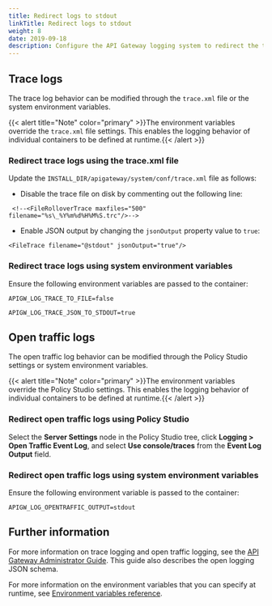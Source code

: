 ```yaml
---
title: Redirect logs to stdout
linkTitle: Redirect logs to stdout
weight: 8
date: 2019-09-18
description: Configure the API Gateway logging system to redirect the trace and traffic logs to `stdout` instead of to separate files, allowing the logs to be read directly from each container by an external logging service (for example, Elastic Stack or Splunk).
---
```


## Trace logs

The trace log behavior can be modified through the `trace.xml` file or the system environment variables.

{{< alert title="Note" color="primary" >}}The environment variables override the `trace.xml` file settings. This enables the logging behavior of individual containers to be defined at runtime.{{< /alert >}}

### Redirect trace logs using the trace.xml file

Update the `INSTALL_DIR/apigateway/system/conf/trace.xml` file as follows:

* Disable the trace file on disk by commenting out the following line:

```
 <!--<FileRolloverTrace maxfiles="500" filename="%s\_%Y%m%d%H%M%S.trc"/>-->
```

* Enable JSON output by changing the `jsonOutput` property value to `true`:

```
<FileTrace filename="@stdout" jsonOutput="true"/>
```

### Redirect trace logs using system environment variables

Ensure the following environment variables are passed to the container:

```
APIGW_LOG_TRACE_TO_FILE=false

APIGW_LOG_TRACE_JSON_TO_STDOUT=true
```

## Open traffic logs

The open traffic log behavior can be modified through the Policy Studio settings or system environment variables.

{{< alert title="Note" color="primary" >}}The environment variables override the Policy Studio settings. This enables the logging behavior of individual containers to be defined at runtime.{{< /alert >}}

### Redirect open traffic logs using Policy Studio

Select the **Server Settings** node in the Policy Studio tree, click **Logging > Open Traffic Event Log**, and select **Use console/traces** from the **Event Log Output** field.

### Redirect open traffic logs using system environment variables

Ensure the following environment variable is passed to the container:

```
APIGW_LOG_OPENTRAFFIC_OUTPUT=stdout
```

## Further information

For more information on trace logging and open traffic logging, see the [API Gateway Administrator Guide](/bundle/APIGateway_77_AdministratorGuide_allOS_en_HTML5/). This guide also describes the open logging JSON schema.

For more information on the environment variables that you can specify at runtime, see [Environment variables reference](/docs/apim_installation/apigw_containers/container_env_variables/#environment-variables-reference).
